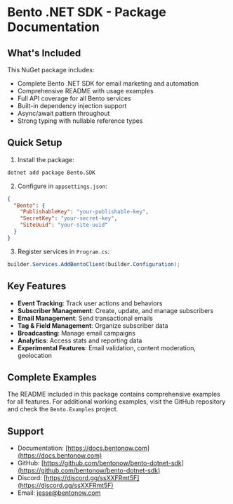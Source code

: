 # Bento .NET SDK - Package Documentation

## What's Included

This NuGet package includes:

- Complete Bento .NET SDK for email marketing and automation
- Comprehensive README with usage examples
- Full API coverage for all Bento services
- Built-in dependency injection support
- Async/await pattern throughout
- Strong typing with nullable reference types

## Quick Setup

1. Install the package:
```bash
dotnet add package Bento.SDK
```

2. Configure in `appsettings.json`:
```json
{
  "Bento": {
    "PublishableKey": "your-publishable-key",
    "SecretKey": "your-secret-key", 
    "SiteUuid": "your-site-uuid"
  }
}
```

3. Register services in `Program.cs`:
```csharp
builder.Services.AddBentoClient(builder.Configuration);
```

## Key Features

- **Event Tracking**: Track user actions and behaviors
- **Subscriber Management**: Create, update, and manage subscribers
- **Email Management**: Send transactional emails
- **Tag & Field Management**: Organize subscriber data
- **Broadcasting**: Manage email campaigns
- **Analytics**: Access stats and reporting data
- **Experimental Features**: Email validation, content moderation, geolocation

## Complete Examples

The README included in this package contains comprehensive examples for all features. For additional working examples, visit the GitHub repository and check the `Bento.Examples` project.

## Support

- Documentation: [https://docs.bentonow.com](https://docs.bentonow.com)
- GitHub: [https://github.com/bentonow/bento-dotnet-sdk](https://github.com/bentonow/bento-dotnet-sdk)
- Discord: [https://discord.gg/ssXXFRmt5F](https://discord.gg/ssXXFRmt5F)
- Email: jesse@bentonow.com
